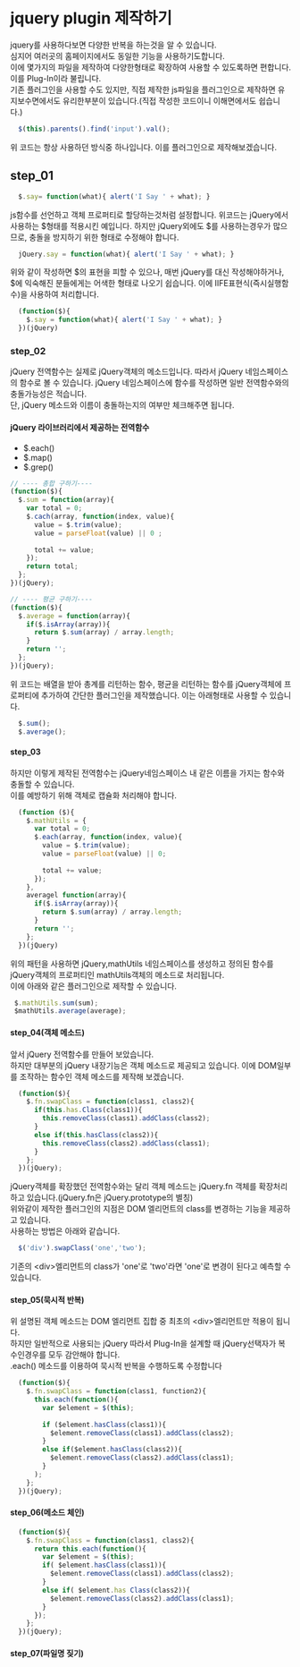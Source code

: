 # jquery plugin 제작하기
jquery를 사용하다보면 다양한 반복을 하는것을 알 수 있습니다.  
심지어 여러곳의 홈페이지에서도 동일한 기능을 사용하기도합니다.  
이에 몇가지의 파일을 제작하여 다양한형태로 확장하여 사용할 수 있도록하면 편합니다.  
이를 Plug-In이라 불립니다.  
기존 플러그인을 사용할 수도 있지만, 직접 제작한 js파일을 플러그인으로 제작하면 유지보수면에서도 유리한부분이 있습니다.(직접 작성한 코드이니 이해면에서도 쉽습니다.)

```javascript
  $(this).parents().find('input').val();
```
위 코드는 항상 사용하던 방식중 하나입니다. 이를 플러그인으로 제작해보겠습니다.

## step_01
```javascript
  $.say= function(what){ alert('I Say ' + what); }
```
js함수를 선언하고 객체 프로퍼티로 할당하는것처럼 설정합니다.
위코드는 jQuery에서 사용하는 $형태를 적용시킨 예입니다.
하지만 jQuery외에도 $를 사용하는경우가 많으므로, 충돌을 방지하기 위한 형태로 수정해야 합니다.

```javascript
  jQuery.say = function(what){ alert('I Say ' + what); }
```
위와 같이 작성하면 $의 표현을 피할 수 있으나, 매번 jQuery를 대신 작성해야하거나, $에 익숙해진 분들에게는 어색한 형태로 나오기 쉽습니다.
이에 IIFE표현식(즉시실행함수)을 사용하여 처리합니다.

```javascript
  (function($){
    $.say = function(what){ alert('I Say ' + what); }
  })(jQuery)
```

### step_02
jQuery 전역함수는 실제로 jQuery객체의 메소드입니다. 따라서 jQuery 네임스페이스의 함수로 볼 수 있습니다.
jQuery 네임스페이스에 함수를 작성하면 일반 전역함수와의 충돌가능성은 적습니다.  
단, jQuery 메소드와 이름이 충돌하는지의 여부만 체크해주면 됩니다.

#### jQuery 라이브러리에서 제공하는 전역함수
- $.each()
- $.map()
- $.grep()

```javascript
// ---- 총합 구하기----
(function($){
  $.sum = function(array){
    var total = 0;
    $.cach(array, function(index, value){
      value = $.trim(value);
      value = parseFloat(value) || 0 ;
      
      total += value;
    });
    return total;
  };
})(jQuery);

// ---- 평균 구하기----
(function($){
  $.average = function(array){
    if($.isArray(array)){
      return $.sum(array) / array.length;
    }
    return '';
  };
})(jQuery);
```
위 코드는 배열을 받아 총계를 리턴하는 함수, 평균을 리턴하는 함수를 jQuery객체에 프로퍼티에 추가하여 간단한 플러그인을 제작했습니다.
이는 아래형태로 사용할 수 있습니다.

```javascript
  $.sum();
  $.average();
```

#### step_03
하지만 이렇게 제작된 전역함수는 jQuery네임스페이스 내 같은 이름을 가지는 함수와 충돌할 수 있습니다.  
이를 예방하기 위해 객체로 캡슐화 처리해야 합니다.

```javascript
  (function ($){
    $.mathUtils = {
      var total = 0;
      $.each(array, function(index, value){
        value = $.trim(value);
        value = parseFloat(value) || 0;
        
        total += value;
      });
    },
    averagel function(array){
      if($.isArray(array)){
        return $.sum(array) / array.length;
      }
      return '';
    };
  })(jQuery)
```
위의 패턴을 사용하면 jQuery,mathUtils 네임스페이스를 생성하고 정의된 함수를 jQuery객체의 프로퍼티인 mathUtils객체의 메소드로 처리됩니다.  
이에 아래와 같은 플러그인으로 제작할 수 있습니다.

```javascript
 $.mathUtils.sum(sum);
 $mathUtils.average(average);
```

#### step_04(객체 메소드)
앞서 jQuery 전역함수를 만들어 보았습니다.  
하지만 대부분의 jQuery 내장기능은 객체 메소드로 제공되고 있습니다.
이에 DOM일부를 조작하는 함수인 객체 메소드를 제작해 보겠습니다.

```javascript
  (function($){
    $.fn.swapClass = function(class1, class2){
      if(this.has.Class(class1)){
        this.removeClass(class1).addClass(class2);
      }
      else if(this.hasClass(class2)){
        this.removeClass(class2).addClass(class1);
      }
    };
  })(jQuery);
```
jQuery객체를 확장했던 전역함수와는 달리 객체 메소드는 jQuery.fn 객체를 확장처리하고 있습니다.(jQuery.fn은 jQuery.prototype의 별칭)  
위와같이 제작한 플러그인의 지점은 DOM 엘리먼트의 class를 변경하는 기능을 제공하고 있습니다.  
사용하는 방법은 아래와 같습니다.

```javascript
  $('div').swapClass('one','two');
```
기존의 &lt;div&gt;엘리먼트의 class가 'one'로  'two'라면 'one'로 변경이 된다고 예측할 수 있습니다.  


#### step_05(묵시적 반복)
위 설명된 객체 메소드는 DOM 엘리먼트 집합 중 최초의 &lt;div&gt;엘리먼트만 적용이 됩니다.  
하지만 일반적으로 사용되는 jQuery
따라서 Plug-In을 설계할 때 jQuery선택자가 복수인경우를 모두 감안해야 합니다.  
.each() 메소드를 이용하여 묵시적 반복을 수행하도록 수정합니다

```javascript
  (function($){
    $.fn.swapClass = function(class1, function2){
      this.each(function(){
        var $element = $(this);
        
        if ($element.hasClass(class1)){
          $element.removeClass(class1).addClass(class2);
        }
        else if($element.hasClass(class2)){
          $element.removeClass(class2).addClass(class1);
        }
      );
    };
  })(jQuery);
```

#### step_06(메소드 체인)
```javascript
  (function($){
    $.fn.swapClass = function(class1, class2){
      return this.each(function(){
        var $element = $(this);
        if( $element.hasClass(class1)){
          $element.removeClass(class1).addClass(class2);
        }
        else if( $element.has Class(class2)){
          $element.removeClass(class2).addClass(class1);
        }
      });
    };
  })(jQuery);
```

#### step_07(파일명 짖기)















